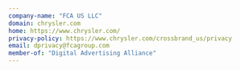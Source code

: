 ```yaml
---
company-name: "FCA US LLC"
domain: chrysler.com
home: https://www.chrysler.com/
privacy-policy: https://www.chrysler.com/crossbrand_us/privacy
email: dprivacy@fcagroup.com
member-of: "Digital Advertising Alliance"
---
```




